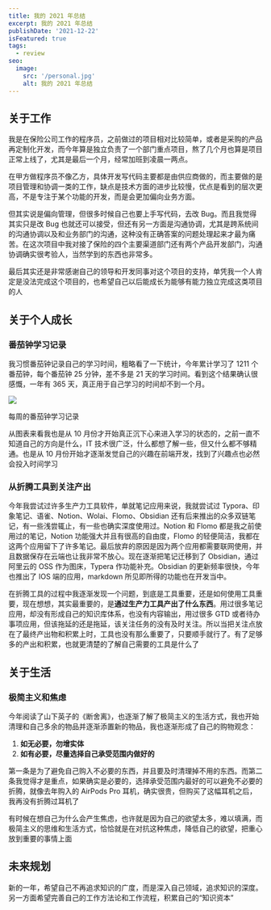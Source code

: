 ```yaml
---
title: 我的 2021 年总结
excerpt: 我的 2021 年总结
publishDate: '2021-12-22'
isFeatured: true
tags:
  - review
seo:
  image:
    src: '/personal.jpg'
    alt: 我的 2021 年总结
---
```


## 关于工作

我是在保险公司工作的程序员，之前做过的项目相对比较简单，或者是采购的产品再定制化开发，而今年算是独立负责了一个部门重点项目，熬了几个月也算是项目正常上线了，尤其是最后一个月，经常加班到凌晨一两点。

在甲方做程序员不像乙方，具体开发写代码主要都是由供应商做的，而主要做的是项目管理和协调一类的工作，缺点是技术方面的进步比较慢，优点是看到的层次更高，不是专注于某个功能的开发，而是会更加偏向业务方面。

但其实说是偏向管理，但很多时候自己也要上手写代码，去改 Bug。而且我觉得其实只是改 Bug 也就还可以接受，但还有另一方面是沟通协调，尤其是跨系统间的沟通协调以及和业务部门的沟通，这种没有正确答案的问题处理起来才最为痛苦。在这次项目中我对接了保险的四个主要渠道部门还有两个产品开发部门，沟通协调确实很考验人，当然学到的东西也非常多。

最后其实还是非常感谢自己的领导和开发同事对这个项目的支持，单凭我一个人肯定是没法完成这个项目的，也希望自己以后能成长为能够有能力独立完成这类项目的人

## 关于个人成长

### 番茄钟学习记录

我习惯番茄钟记录自己的学习时间，粗略看了一下统计，今年累计学习了 1211 个番茄钟，每个番茄钟 25 分钟，差不多是 21 天的学习时间。看到这个结果确认很感慨，一年有 365 天，真正用于自己学习的时间却不到一个月。

![](https://notesimgs.oss-cn-shanghai.aliyuncs.com/img/20211222081511.png)

每周的番茄钟学习记录

从图表来看我也是从 10 月份才开始真正沉下心来进入学习的状态的，之前一直不知道自己的方向是什么，IT 技术很广泛，什么都想了解一些，但又什么都不够精通。也是从 10 月份开始才逐渐发觉自己的兴趣在前端开发，找到了兴趣点也必然会投入时间学习

### 从折腾工具到关注产出

今年我尝试过许多生产力工具软件，单就笔记应用来说，我就尝试过 Typora、印象笔记、语雀、Notion、Wolai、Flomo、Obsidian 还有后来推出的众多双链笔记，有一些浅尝辄止，有一些也确实深度使用过。Notion 和 Flomo 都是我之前使用过的笔记，Notion 功能强大并且有很高的自由度，Flomo 的轻便简洁，我都在这两个应用留下了许多笔记。最后放弃的原因是因为两个应用都需要联网使用，并且数据保存在云端也让我非常不放心。现在逐渐把笔记迁移到了 Obsidian，通过阿里云的 OSS 作为图床，Typera 作功能补充。Obsidian 的更新频率很快，今年也推出了 IOS 端的应用，markdown 所见即所得的功能也在开发当中。

在折腾工具的过程中我逐渐发现一个问题，到底是工具重要，还是如何使用工具重要，现在想想，其实最重要的，是**通过生产力工具产出了什么东西**。用过很多笔记应用，却没有形成自己的知识库体系，也没有内容输出，用过很多 GTD 或者待办事项应用，但该拖延的还是拖延，该关注任务的没有及时关注。所以当把关注点放在了最终产出物和积累上时，工具也没有那么重要了，只要顺手就行了。有了足够多的产出和积累，也就更清楚的了解自己需要的工具是什么了

## 关于生活

### 极简主义和焦虑

今年阅读了山下英子的《断舍离》，也逐渐了解了极简主义的生活方式，我也开始清理和自己多余的物品并逐渐添置新的物品，我也逐渐形成了自己的购物观念：

1. **如无必要，勿增实体**
2. **如有必要，尽量选择自己承受范围内做好的**

第一条是为了避免自己购入不必要的东西，并且要及时清理掉不用的东西。而第二条我觉得才是重点，如果确实是必要的，选择承受范围内最好的可以避免不必要的折腾，就像去年购入的 AirPods Pro 耳机，确实很贵，但购买了这幅耳机之后，我再没有折腾过耳机了

有时候在想自己为什么会产生焦虑，也许就是因为自己的欲望太多，难以填满，而极简主义的思维和生活方式，恰恰就是在对抗这种焦虑，降低自己的欲望，把重心放到重要的事情上面

## 未来规划

新的一年，希望自己不再追求知识的广度，而是深入自己领域，追求知识的深度。另一方面希望完善自己的工作方法论和工作流程，积累自己的“知识资本”
